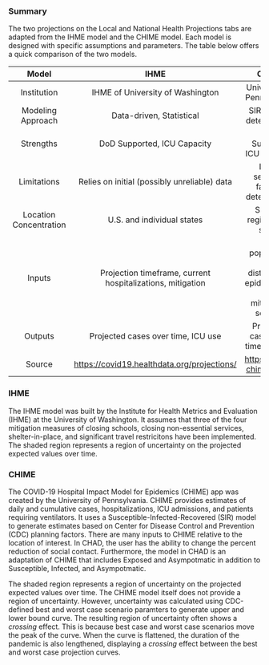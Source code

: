 ### Summary

The two projections on the Local and National Health Projections tabs
are adapted from the IHME model and the CHIME model. Each model is
designed with specific assumptions and parameters. The table below
offers a quick comparison of the two models.

<table>
<thead>
<tr class="header">
<th style="text-align: center;">Model</th>
<th style="text-align: center;">IHME</th>
<th style="text-align: center;">CHIME</th>
</tr>
</thead>
<tbody>
<tr class="odd">
<td style="text-align: center;">Institution</td>
<td style="text-align: center;">IHME of University of Washington</td>
<td style="text-align: center;">University of Pennsylvania</td>
</tr>
<tr class="even">
<td style="text-align: center;">Modeling Approach</td>
<td style="text-align: center;">Data-driven, Statistical</td>
<td style="text-align: center;">SIR-based, deterministic</td>
</tr>
<tr class="odd">
<td style="text-align: center;">Strengths</td>
<td style="text-align: center;">DoD Supported, ICU Capacity</td>
<td style="text-align: center;">DoD Suported, ICU Capactiy</td>
</tr>
<tr class="even">
<td style="text-align: center;">Limitations</td>
<td style="text-align: center;">Relies on initial (possibly unreliable) data</td>
<td style="text-align: center;">Lacks seasonal factors, deterministic</td>
</tr>
<tr class="odd">
<td style="text-align: center;">Location Concentration</td>
<td style="text-align: center;">U.S. and individual states</td>
<td style="text-align: center;">Specific regions with states</td>
</tr>
<tr class="even">
<td style="text-align: center;">Inputs</td>
<td style="text-align: center;">Projection timeframe, current hospitalizations, mitigation</td>
<td style="text-align: center;">Total population, age distribution, epidemiology info, mitigation, severity</td>
</tr>
<tr class="odd">
<td style="text-align: center;">Outputs</td>
<td style="text-align: center;">Projected cases over time, ICU use</td>
<td style="text-align: center;">Projected cases over time, ICU use</td>
</tr>
<tr class="even">
<td style="text-align: center;">Source</td>
<td style="text-align: center;"><a href="https://covid19.healthdata.org/projections/" class="uri">https://covid19.healthdata.org/projections/</a></td>
<td style="text-align: center;"><a href="https://penn-chime.phl.io/" class="uri">https://penn-chime.phl.io/</a></td>
</tr>
</tbody>
</table>

### IHME

The IHME model was built by the Institute for Health Metrics and
Evaluation (IHME) at the University of Washington. It assumes that three
of the four mitigation measures of closing schools, closing
non-essential services, shelter-in-place, and significant travel
restricitons have been implemented. The shaded region represents a
region of uncertainty on the projected expected values over time.

### CHIME

The COVID-19 Hospital Impact Model for Epidemics (CHIME) app was created
by the University of Pennsylvania. CHIME provides estimates of daily and
cumulative cases, hospitalizations, ICU admissions, and patients
requiring ventilators. It uses a Susceptible-Infected-Recovered (SIR)
model to generate estimates based on Center for Disease Control and
Prevention (CDC) planning factors. There are many inputs to CHIME
relative to the location of interest. In CHAD, the user has the ability
to change the percent reduction of social contact. Furthermore, the
model in CHAD is an adaptation of CHIME that includes Exposed and
Asympotmatic in addition to Susceptible, Infected, and Asympotmatic.

The shaded region represents a region of uncertainty on the projected
expected values over time. The CHIME model itself does not provide a
region of uncertainty. However, uncertainty was calculated using
CDC-defined best and worst case scenario paramters to generate upper and
lower bound curve. The resulting region of uncertainty often shows a
*crossing* effect. This is because best case and worst case scenarios
move the peak of the curve. When the curve is flattened, the duration of
the pandemic is also lengthened, displaying a *crossing* effect between
the best and worst case projection curves.
